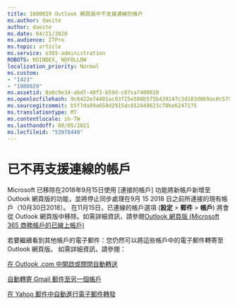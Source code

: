 ```yaml
---
title: 1800029 Outlook 網頁版中不支援連線的帳戶
ms.author: daeite
author: daeite
ms.date: 04/21/2020
ms.audience: ITPro
ms.topic: article
ms.service: o365-administration
ROBOTS: NOINDEX, NOFOLLOW
localization_priority: Normal
ms.custom:
- "1423"
- "1800029"
ms.assetid: 8a8c9e34-abd7-40f3-b59d-c87ca7400020
ms.openlocfilehash: 9c6422e74401ac03f25e588b575b439147c3d183d069ac0c579973cab326ff84
ms.sourcegitcommit: b5f7da89a650d2915dc652449623c78be6247175
ms.translationtype: MT
ms.contentlocale: zh-TW
ms.lasthandoff: 08/05/2021
ms.locfileid: "53978440"
---
```

# <a name="connected-accounts-are-no-longer-supported"></a>已不再支援連線的帳戶

Microsoft 已移除在2018年9月15日使用 [連接的帳戶] 功能將新帳戶新增至 Outlook 網頁版的功能，並將停止同步處理在9月 15 2018 日之前所連接的現有帳戶（10月30日2018）。 在11月15日，已連線的帳戶選項 (**設定** \> **郵件** \> **帳戶**) 將會從 Outlook 網頁版中移除。如需詳細資訊，請參閱[Outlook 網頁版 (Microsoft 365 商務帳戶的已線上帳戶) ](https://support.office.com/article/Connected-accounts-is-no-longer-supported-in-Outlook-on-the-web-Office-365-for-business-accounts-5cc526bf-e928-4a99-8b9f-5e089df7d887)
  
若要繼續看到其他帳戶的電子郵件：您仍然可以將這些帳戶中的電子郵件轉寄至 Outlook 網頁版。 如需詳細資訊，請參閱：
  
[在 Outlook .com 中開啟或關閉自動轉送](https://go.microsoft.com/fwlink/?linkid=2038346)
  
[自動轉寄 Gmail 郵件至另一個帳戶](https://aka.ms/forward-gmail-messages)
  
[在 Yahoo 郵件中自動進行電子郵件轉發](https://aka.ms/yahoo-email-forwarding)
  
